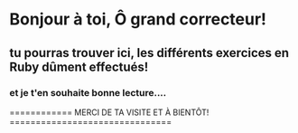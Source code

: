 # Bonjour à toi, Ô grand correcteur!

## tu pourras trouver ici, les différents exercices en Ruby dûment effectués!

### et je t'en souhaite bonne lecture....


============      MERCI DE TA VISITE ET À BIENTÔT!     ===============================